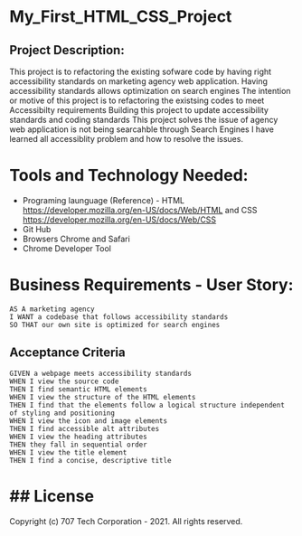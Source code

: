# My_First_HTML_CSS_Project
## Project Description:
This project is to refactoring the existing sofware code by having right accessibility standards on marketing agency web application.
Having accessibility standards allows optimization on search engines
The intention or motive of this project is to refactoring the existsing codes to meet Accessibilty requirements
Building this project to update accessibility standards and coding standards
This project solves the issue of agency web application is not being searcahble through Search Engines
I have learned all accessiblity problem and how to resolve the issues.

# Tools and Technology Needed:
- Programing launguage (Reference) - HTML https://developer.mozilla.org/en-US/docs/Web/HTML and CSS https://developer.mozilla.org/en-US/docs/Web/CSS
- Git Hub
- Browsers Chrome and Safari
- Chrome Developer Tool

# Business Requirements - User Story:
```
AS A marketing agency
I WANT a codebase that follows accessibility standards
SO THAT our own site is optimized for search engines
```

## Acceptance Criteria
```
GIVEN a webpage meets accessibility standards
WHEN I view the source code
THEN I find semantic HTML elements
WHEN I view the structure of the HTML elements
THEN I find that the elements follow a logical structure independent of styling and positioning
WHEN I view the icon and image elements
THEN I find accessible alt attributes
WHEN I view the heading attributes
THEN they fall in sequential order
WHEN I view the title element
THEN I find a concise, descriptive title
```
# ## License
Copyright (c) 707 Tech Corporation - 2021. All rights reserved.